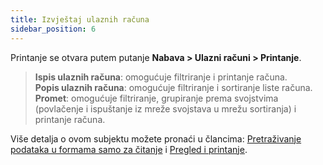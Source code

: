 ```yaml
---
title: Izvještaj ulaznih računa
sidebar_position: 6
---
```


Printanje se otvara putem putanje **Nabava > Ulazni računi > Printanje**. 

> **Ispis ulaznih računa**: omogućuje filtriranje i printanje računa.      
> **Popis ulaznih računa**: omogućuje filtriranje i sortiranje liste računa.     
> **Promet**: omogućuje filtriranje, grupiranje prema svojstvima (povlačenje i ispuštanje iz mreže svojstava u mrežu sortiranja) i printanje računa.  

Više detalja o ovom subjektu možete pronaći u člancima: [Pretraživanje podataka u formama samo za čitanje](/docs/guide/operations-with-data/data-search-in-read-only-forms) i [Pregled i printanje](/docs/guide/operations-with-data/reports).
